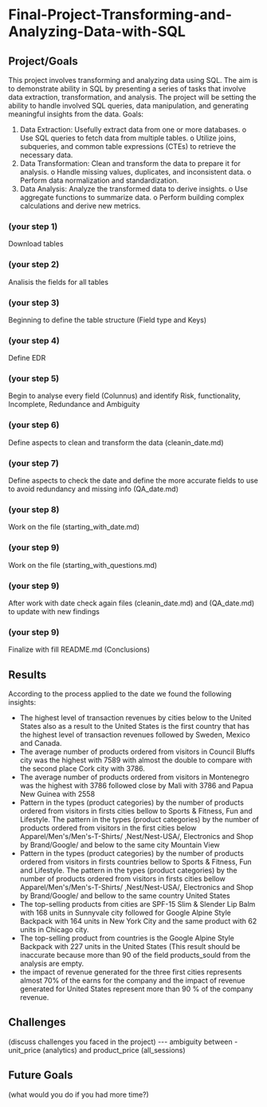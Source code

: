 # Final-Project-Transforming-and-Analyzing-Data-with-SQL

## Project/Goals

This project involves transforming and analyzing data using SQL. The aim is to demonstrate ability in SQL by presenting a series of tasks that involve data extraction, transformation, and analysis. The project will be setting the ability to handle involved SQL queries, data manipulation, and generating meaningful insights from the data.
Goals:
1.	Data Extraction: Usefully extract data from one or more databases.
o	Use SQL queries to fetch data from multiple tables.
o	Utilize joins, subqueries, and common table expressions (CTEs) to retrieve the necessary data.
2.	Data Transformation: Clean and transform the data to prepare it for analysis.
o	Handle missing values, duplicates, and inconsistent data.
o	Perform data normalization and standardization.
3.	Data Analysis: Analyze the transformed data to derive insights.
o	Use aggregate functions to summarize data.
o	Perform building complex calculations and derive new metrics.


### (your step 1)
 Download tables 
### (your step 2) 
 Analisis the fields for all tables 
### (your step 3) 
 Beginning to define the table structure (Field type and Keys)
### (your step 4) 
 Define EDR
### (your step 5) 
 Begin to analyse every field (Colunnus) and identify Risk, functionality, Incomplete, Redundance and Ambiguity 		
### (your step 6) 
 Define aspects to clean and transform the data (cleanin_date.md)
### (your step 7) 
 Define aspects to check the date and define the more accurate fields to use to avoid redundancy and missing info (QA_date.md)
### (your step 8) 
 Work on the file (starting_with_date.md)
### (your step 9)
 Work on the file (starting_with_questions.md)
### (your step 9)
 After work with date check again files (cleanin_date.md) and (QA_date.md) to update with new findings
### (your step 9)
 Finalize with fill README.md (Conclusions)

## Results
According to the process applied to the date we found the following insights:

- The highest level of transaction revenues by cities below to the United States also as a result to the United States
  is the first country that has the highest level of transaction revenues followed by Sweden, Mexico and Canada.
- The average number of products ordered from visitors in Council Bluffs city was the highest with 7589 with almost 
  the double to compare with the second place Cork city with 3786.
- The average number of products ordered from visitors in Montenegro was the highest with 3786 followed close by Mali with 3786
  and Papua New Guinea with 2558
- Pattern in the types (product categories) by the number of products ordered from visitors in  firsts cities bellow to 
  Sports & Fitness, Fun and Lifestyle. The pattern in the types (product categories) by the number of products ordered from visitors
  in the first cities below Apparel/Men's/Men's-T-Shirts/ ,Nest/Nest-USA/, Electronics and Shop by Brand/Google/ and below to the same city 
  Mountain View
- Pattern in the types (product categories) by the number of products ordered from visitors in  firsts countries bellow to 
  Sports & Fitness, Fun and Lifestyle. The pattern in the types (product categories) by the number of products ordered from visitors
  in  firsts cities bellow Apparel/Men's/Men's-T-Shirts/ ,Nest/Nest-USA/, Electronics and Shop by Brand/Google/ and bellow to the same country 
  United States 
- The top-selling products from cities are SPF-15 Slim & Slender Lip Balm with 168 units in Sunnyvale city followed for
  Google Alpine Style Backpack with 164 units in New York City and the same product with 62 units in Chicago city.
- The top-selling product from countries is the Google Alpine Style Backpack with 227 units in the United States (This result should be inaccurate 
  because more than 90 of the field products_sould from the analysis are empty. 
- the impact of revenue generated for the three first cities represents almost 70% of the earns for the company and the impact of revenue generated for
  United States represent more than 90 % of the company revenue.


 
## Challenges 
(discuss challenges you faced in the project)
--- ambiguity between - unit_price (analytics) and product_price (all_sessions)

## Future Goals
(what would you do if you had more time?)
